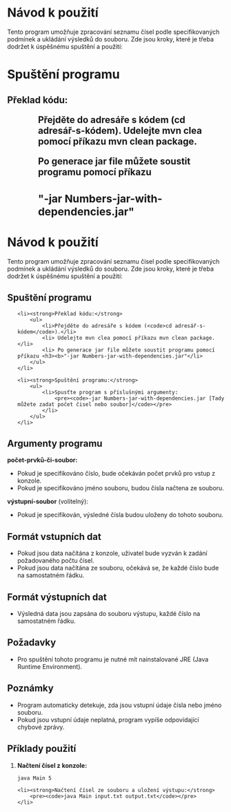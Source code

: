 
<H1>Návod k použití</H1>


<P>Tento program umožňuje zpracování seznamu čísel podle specifikovaných podmínek a ukládání výsledků do souboru. Zde jsou kroky, které je třeba dodržet k úspěšnému spuštění a použití:</P>

<h1><b>Spuštění programu</b></h1>

<h2>Překlad kódu:
  
<ul>
  <ol>Přejděte do adresáře s kódem (cd adresář-s-kódem).
  Udelejte mvn clea pomocí příkazu mvn clean package.</ol>
  <ol>Po generace jar file můžete soustit programu pomocí příkazu <h3><b>"-jar Numbers-jar-with-dependencies.jar"</b></h3></ol>
</ul>
</h2>




<h1>Návod k použití</h1>

<p>Tento program umožňuje zpracování seznamu čísel podle specifikovaných podmínek a ukládání výsledků do souboru. Zde jsou kroky, které je třeba dodržet k úspěšnému spuštění a použití:</p>

<h2>Spuštění programu</h2>

<ol>

    <li><strong>Překlad kódu:</strong>
        <ul>
            <li>Přejděte do adresáře s kódem (<code>cd adresář-s-kódem</code>).</li>
            <li> Udelejte mvn clea pomocí příkazu mvn clean package.</li>
            <li> Po generace jar file můžete soustit programu pomocí příkazu <h3><b>"-jar Numbers-jar-with-dependencies.jar"</li>
        </ul>
    </li>

    <li><strong>Spuštění programu:</strong>
        <ul>
            <li>Spusťte program s příslušnými argumenty:
                <pre><code>-jar Numbers-jar-with-dependencies.jar [Tady můžete zadat počet čisel nebo soubor]</code></pre>
            </li>
        </ul>
    </li>
</ol>

<h2>Argumenty programu</h2>

<p><strong>počet-prvků-či-soubor:</strong></p>
<ul>
    <li>Pokud je specifikováno číslo, bude očekáván počet prvků pro vstup z konzole.</li>
    <li>Pokud je specifikováno jméno souboru, budou čísla načtena ze souboru.</li>
</ul>

<p><strong>výstupní-soubor</strong> (volitelný):</p>
<ul>
    <li>Pokud je specifikován, výsledné čísla budou uloženy do tohoto souboru.</li>
</ul>

<h2>Formát vstupních dat</h2>

<ul>
    <li>Pokud jsou data načítána z konzole, uživatel bude vyzván k zadání požadovaného počtu čísel.</li>
    <li>Pokud jsou data načítána ze souboru, očekává se, že každé číslo bude na samostatném řádku.</li>
</ul>

<h2>Formát výstupních dat</h2>

<ul>
    <li>Výsledná data jsou zapsána do souboru výstupu, každé číslo na samostatném řádku.</li>
</ul>

<h2>Požadavky</h2>

<ul>
    <li>Pro spuštění tohoto programu je nutné mít nainstalované JRE (Java Runtime Environment).</li>
</ul>

<h2>Poznámky</h2>

<ul>
    <li>Program automaticky detekuje, zda jsou vstupní údaje čísla nebo jméno souboru.</li>
    <li>Pokud jsou vstupní údaje neplatná, program vypíše odpovídající chybové zprávy.</li>
</ul>

<h2>Příklady použití</h2>

<ol>
    <li><strong>Načtení čísel z konzole:</strong>
        <pre><code>java Main 5</code></pre>
    </li>

    <li><strong>Načtení čísel ze souboru a uložení výstupu:</strong>
        <pre><code>java Main input.txt output.txt</code></pre>
    </li>
</ol>
